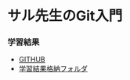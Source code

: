 # サル先生のGit入門

### 学習結果
- [GITHUB](https://docs.google.com/spreadsheets/d/1AI30lfnpVGhGKykEe2JhA1g50h98HVx_NNGF7D-8YxU/edit#gid=0) 
- [学習結果格納フォルダ](https://drive.google.com/drive/folders/1TOiiR5gvcoQDoI-bAz6vCTTb0757ggAF) 
